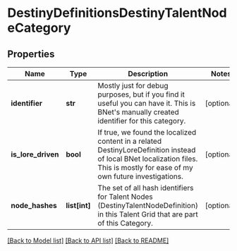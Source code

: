 # DestinyDefinitionsDestinyTalentNodeCategory

## Properties
Name | Type | Description | Notes
------------ | ------------- | ------------- | -------------
**identifier** | **str** | Mostly just for debug purposes, but if you find it useful you can have it.  This is BNet&#39;s manually created identifier for this category. | [optional] 
**is_lore_driven** | **bool** | If true, we found the localized content in a related DestinyLoreDefinition  instead of local BNet localization files.  This is mostly for ease of my own future investigations. | [optional] 
**node_hashes** | **list[int]** | The set of all hash identifiers for Talent Nodes (DestinyTalentNodeDefinition)  in this Talent Grid that are part of this Category. | [optional] 

[[Back to Model list]](../README.md#documentation-for-models) [[Back to API list]](../README.md#documentation-for-api-endpoints) [[Back to README]](../README.md)


